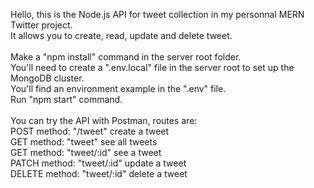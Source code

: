 Hello, this is the Node.js API for tweet collection in my personnal MERN Twitter project.<br>
It allows you to create, read, update and delete tweet.<br>
<br>
Make a "npm install" command in the server root folder.<br>
You'll need to create a ".env.local" file in the server root to set up the MongoDB cluster.<br>
You'll find an environment example in the ".env" file.<br>
Run "npm start" command.<br>
<br>
You can try the API with Postman, routes are:<br>
POST method: "/tweet" create a tweet<br>
GET method: "tweet" see all tweets<br>
GET method: "tweet/:id" see a tweet<br>
PATCH method: "tweet/:id" update a tweet<br>
DELETE method: "tweet/:id" delete a tweet<br>